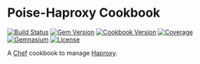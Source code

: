 # Poise-Haproxy Cookbook

[![Build Status](https://img.shields.io/travis/johnbellone/poise-haproxy.svg)](https://travis-ci.org/johnbellone/poise-haproxy)
[![Gem Version](https://img.shields.io/gem/v/poise-haproxy.svg)](https://rubygems.org/gems/poise-haproxy)
[![Cookbook Version](https://img.shields.io/cookbook/v/poise-haproxy.svg)](https://supermarket.chef.io/cookbooks/poise-haproxy)
[![Coverage](https://img.shields.io/codecov/c/github/johnbellone/poise-haproxy.svg)](https://codecov.io/github/johnbellone/poise-haproxy)
[![Gemnasium](https://img.shields.io/gemnasium/johnbellone/poise-haproxy.svg)](https://gemnasium.com/johnbellone/poise-haproxy)
[![License](https://img.shields.io/badge/license-Apache_2-blue.svg)](https://www.apache.org/licenses/LICENSE-2.0)

A [Chef](https://www.chef.io/) cookbook to manage [Haproxy]().
